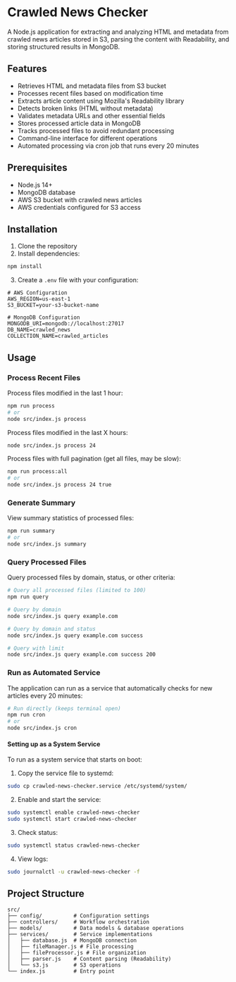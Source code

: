 # Crawled News Checker

A Node.js application for extracting and analyzing HTML and metadata from crawled news articles stored in S3, parsing the content with Readability, and storing structured results in MongoDB.

## Features

- Retrieves HTML and metadata files from S3 bucket
- Processes recent files based on modification time
- Extracts article content using Mozilla's Readability library
- Detects broken links (HTML without metadata)
- Validates metadata URLs and other essential fields
- Stores processed article data in MongoDB
- Tracks processed files to avoid redundant processing
- Command-line interface for different operations
- Automated processing via cron job that runs every 20 minutes

## Prerequisites

- Node.js 14+
- MongoDB database
- AWS S3 bucket with crawled news articles
- AWS credentials configured for S3 access

## Installation

1. Clone the repository
2. Install dependencies:

```bash
npm install
```

3. Create a `.env` file with your configuration:

```env
# AWS Configuration
AWS_REGION=us-east-1
S3_BUCKET=your-s3-bucket-name

# MongoDB Configuration
MONGODB_URI=mongodb://localhost:27017
DB_NAME=crawled_news
COLLECTION_NAME=crawled_articles
```

## Usage

### Process Recent Files

Process files modified in the last 1 hour:

```bash
npm run process
# or
node src/index.js process
```

Process files modified in the last X hours:

```bash
node src/index.js process 24
```

Process files with full pagination (get all files, may be slow):

```bash
npm run process:all
# or
node src/index.js process 24 true
```

### Generate Summary

View summary statistics of processed files:

```bash
npm run summary
# or
node src/index.js summary
```

### Query Processed Files

Query processed files by domain, status, or other criteria:

```bash
# Query all processed files (limited to 100)
npm run query

# Query by domain
node src/index.js query example.com

# Query by domain and status
node src/index.js query example.com success

# Query with limit
node src/index.js query example.com success 200
```

### Run as Automated Service

The application can run as a service that automatically checks for new articles every 20 minutes:

```bash
# Run directly (keeps terminal open)
npm run cron
# or
node src/index.js cron
```

#### Setting up as a System Service

To run as a system service that starts on boot:

1. Copy the service file to systemd:

```bash
sudo cp crawled-news-checker.service /etc/systemd/system/
```

2. Enable and start the service:

```bash
sudo systemctl enable crawled-news-checker
sudo systemctl start crawled-news-checker
```

3. Check status:

```bash
sudo systemctl status crawled-news-checker
```

4. View logs:

```bash
sudo journalctl -u crawled-news-checker -f
```

## Project Structure

```
src/
├── config/          # Configuration settings
├── controllers/     # Workflow orchestration
├── models/          # Data models & database operations
├── services/        # Service implementations
│   ├── database.js  # MongoDB connection
│   ├── fileManager.js # File processing
│   ├── fileProcessor.js # File organization
│   ├── parser.js    # Content parsing (Readability)
│   └── s3.js        # S3 operations
└── index.js         # Entry point
```
